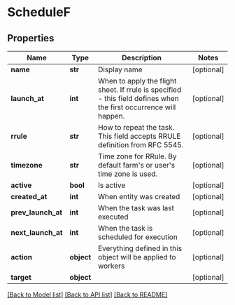 # ScheduleF

## Properties
Name | Type | Description | Notes
------------ | ------------- | ------------- | -------------
**name** | **str** | Display name | [optional] 
**launch_at** | **int** | When to apply the flight sheet. If rrule is specified - this field defines when the first occurrence will happen.  | [optional] 
**rrule** | **str** | How to repeat the task. This field accepts RRULE definition from RFC 5545.  | [optional] 
**timezone** | **str** | Time zone for RRule. By default farm&#39;s or user&#39;s time zone is used. | [optional] 
**active** | **bool** | Is active | [optional] 
**created_at** | **int** | When entity was created | [optional] 
**prev_launch_at** | **int** | When the task was last executed | [optional] 
**next_launch_at** | **int** | When the task is scheduled for execution | [optional] 
**action** | **object** | Everything defined in this object will be applied to workers | [optional] 
**target** | **object** |  | [optional] 

[[Back to Model list]](../README.md#documentation-for-models) [[Back to API list]](../README.md#documentation-for-api-endpoints) [[Back to README]](../README.md)


